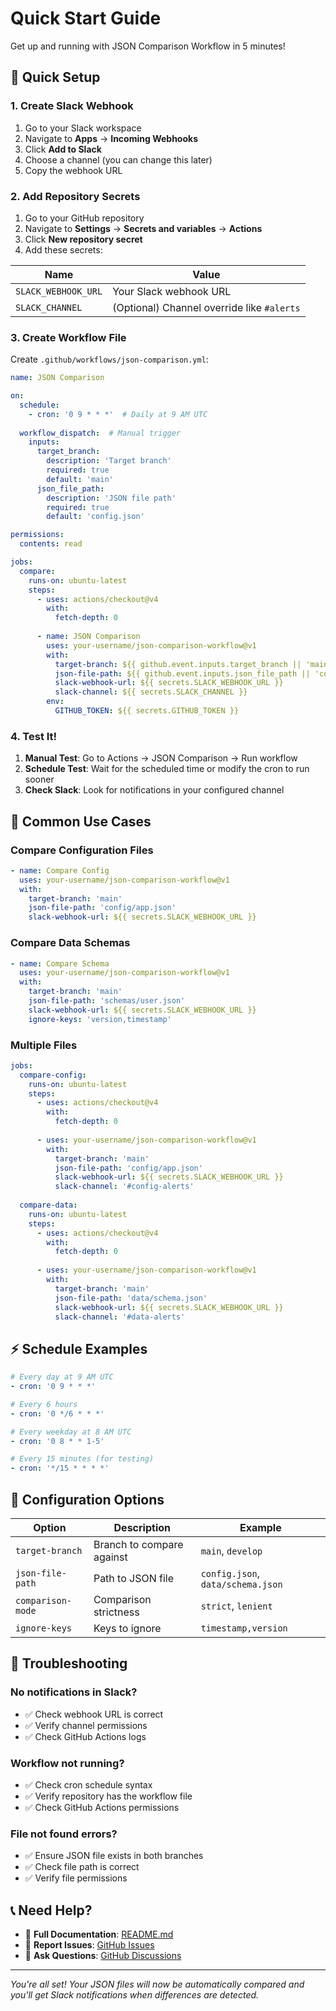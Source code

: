 # Quick Start Guide

Get up and running with JSON Comparison Workflow in 5 minutes!

## 🚀 Quick Setup

### 1. Create Slack Webhook

1. Go to your Slack workspace
2. Navigate to **Apps** → **Incoming Webhooks**
3. Click **Add to Slack**
4. Choose a channel (you can change this later)
5. Copy the webhook URL

### 2. Add Repository Secrets

1. Go to your GitHub repository
2. Navigate to **Settings** → **Secrets and variables** → **Actions**
3. Click **New repository secret**
4. Add these secrets:

| Name | Value |
|------|-------|
| `SLACK_WEBHOOK_URL` | Your Slack webhook URL |
| `SLACK_CHANNEL` | (Optional) Channel override like `#alerts` |

### 3. Create Workflow File

Create `.github/workflows/json-comparison.yml`:

```yaml
name: JSON Comparison

on:
  schedule:
    - cron: '0 9 * * *'  # Daily at 9 AM UTC
  
  workflow_dispatch:  # Manual trigger
    inputs:
      target_branch:
        description: 'Target branch'
        required: true
        default: 'main'
      json_file_path:
        description: 'JSON file path'
        required: true
        default: 'config.json'

permissions:
  contents: read

jobs:
  compare:
    runs-on: ubuntu-latest
    steps:
      - uses: actions/checkout@v4
        with:
          fetch-depth: 0
      
      - name: JSON Comparison
        uses: your-username/json-comparison-workflow@v1
        with:
          target-branch: ${{ github.event.inputs.target_branch || 'main' }}
          json-file-path: ${{ github.event.inputs.json_file_path || 'config.json' }}
          slack-webhook-url: ${{ secrets.SLACK_WEBHOOK_URL }}
          slack-channel: ${{ secrets.SLACK_CHANNEL }}
        env:
          GITHUB_TOKEN: ${{ secrets.GITHUB_TOKEN }}
```

### 4. Test It!

1. **Manual Test**: Go to Actions → JSON Comparison → Run workflow
2. **Schedule Test**: Wait for the scheduled time or modify the cron to run sooner
3. **Check Slack**: Look for notifications in your configured channel

## 🎯 Common Use Cases

### Compare Configuration Files

```yaml
- name: Compare Config
  uses: your-username/json-comparison-workflow@v1
  with:
    target-branch: 'main'
    json-file-path: 'config/app.json'
    slack-webhook-url: ${{ secrets.SLACK_WEBHOOK_URL }}
```

### Compare Data Schemas

```yaml
- name: Compare Schema
  uses: your-username/json-comparison-workflow@v1
  with:
    target-branch: 'main'
    json-file-path: 'schemas/user.json'
    slack-webhook-url: ${{ secrets.SLACK_WEBHOOK_URL }}
    ignore-keys: 'version,timestamp'
```

### Multiple Files

```yaml
jobs:
  compare-config:
    runs-on: ubuntu-latest
    steps:
      - uses: actions/checkout@v4
        with:
          fetch-depth: 0
      
      - uses: your-username/json-comparison-workflow@v1
        with:
          target-branch: 'main'
          json-file-path: 'config/app.json'
          slack-webhook-url: ${{ secrets.SLACK_WEBHOOK_URL }}
          slack-channel: '#config-alerts'
  
  compare-data:
    runs-on: ubuntu-latest
    steps:
      - uses: actions/checkout@v4
        with:
          fetch-depth: 0
      
      - uses: your-username/json-comparison-workflow@v1
        with:
          target-branch: 'main'
          json-file-path: 'data/schema.json'
          slack-webhook-url: ${{ secrets.SLACK_WEBHOOK_URL }}
          slack-channel: '#data-alerts'
```

## ⚡ Schedule Examples

```yaml
# Every day at 9 AM UTC
- cron: '0 9 * * *'

# Every 6 hours
- cron: '0 */6 * * *'

# Every weekday at 8 AM UTC
- cron: '0 8 * * 1-5'

# Every 15 minutes (for testing)
- cron: '*/15 * * * *'
```

## 🔧 Configuration Options

| Option | Description | Example |
|--------|-------------|---------|
| `target-branch` | Branch to compare against | `main`, `develop` |
| `json-file-path` | Path to JSON file | `config.json`, `data/schema.json` |
| `comparison-mode` | Comparison strictness | `strict`, `lenient` |
| `ignore-keys` | Keys to ignore | `timestamp,version` |

## 🚨 Troubleshooting

### No notifications in Slack?
- ✅ Check webhook URL is correct
- ✅ Verify channel permissions
- ✅ Check GitHub Actions logs

### Workflow not running?
- ✅ Check cron schedule syntax
- ✅ Verify repository has the workflow file
- ✅ Check GitHub Actions permissions

### File not found errors?
- ✅ Ensure JSON file exists in both branches
- ✅ Check file path is correct
- ✅ Verify file permissions

## 📞 Need Help?

- 📖 **Full Documentation**: [README.md](README.md)
- 🐛 **Report Issues**: [GitHub Issues](https://github.com/your-username/json-comparison-workflow/issues)
- 💬 **Ask Questions**: [GitHub Discussions](https://github.com/your-username/json-comparison-workflow/discussions)

---

*You're all set! Your JSON files will now be automatically compared and you'll get Slack notifications when differences are detected.*
